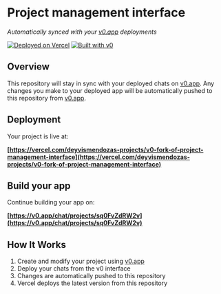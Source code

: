 # Project management interface

*Automatically synced with your [v0.app](https://v0.app) deployments*

[![Deployed on Vercel](https://img.shields.io/badge/Deployed%20on-Vercel-black?style=for-the-badge&logo=vercel)](https://vercel.com/deyvismendozas-projects/v0-fork-of-project-management-interface)
[![Built with v0](https://img.shields.io/badge/Built%20with-v0.app-black?style=for-the-badge)](https://v0.app/chat/projects/sq0FvZdRW2v)

## Overview

This repository will stay in sync with your deployed chats on [v0.app](https://v0.app).
Any changes you make to your deployed app will be automatically pushed to this repository from [v0.app](https://v0.app).

## Deployment

Your project is live at:

**[https://vercel.com/deyvismendozas-projects/v0-fork-of-project-management-interface](https://vercel.com/deyvismendozas-projects/v0-fork-of-project-management-interface)**

## Build your app

Continue building your app on:

**[https://v0.app/chat/projects/sq0FvZdRW2v](https://v0.app/chat/projects/sq0FvZdRW2v)**

## How It Works

1. Create and modify your project using [v0.app](https://v0.app)
2. Deploy your chats from the v0 interface
3. Changes are automatically pushed to this repository
4. Vercel deploys the latest version from this repository
